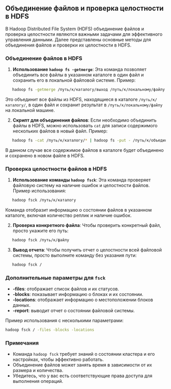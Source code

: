 ## Объединение файлов и проверка целостности в HDFS

В Hadoop Distributed File System (HDFS) объединение файлов и проверка целостности являются важными задачами для эффективного управления данными. Далее представлены основные методы для объединения файлов и проверки их целостности в HDFS.

### Объединение файлов в HDFS

1. **Использование `hadoop fs -getmerge`**:
Эта команда позволяет объединить все файлы в указанном каталоге в один файл и сохранить его в локальной файловой системе. Пример:
```bash
   hadoop fs -getmerge /путь/к/каталогу/выход /путь/к/локальному/файлу
```   

Это объединит все файлы из HDFS, находящиеся в каталоге `/путь/к/каталогу/`, в один файл и сохранит результат в `/путь/к/локальному/файлу` на локальной машине.

2. **Скрипт для объединения файлов**:
Если необходимо объединить файлы в HDFS, можно использовать `cat` для записи содержимого нескольких файлов в новый файл. Пример:
```bash
   hadoop fs -cat /путь/к/каталогу/* | hadoop fs -put - /путь/к/объединенному_файлу.txt
```   

В данном случае все содержимое файлов в каталоге будет объединено и сохранено в новом файле в HDFS.

### Проверка целостности файлов в HDFS

1. **Использование команды `hadoop fsck`**:
Эта команда проверяет файловую систему на наличие ошибок и целостности файлов. Пример использования:
```bash
   hadoop fsck /путь/к/каталогу
```   

Команда отобразит информацию о состоянии файлов в указанном каталоге, включая количество реплик и наличие ошибок.

2. **Проверка конкретного файла**:
Чтобы проверить конкретный файл, просто укажите его путь:
```bash
   hadoop fsck /путь/к/файлу
```   


3. **Вывод отчета**:
Чтобы получить отчет о целостности всей файловой системы, просто выполните команду без указания пути:
```bash
   hadoop fsck /
```   


### Дополнительные параметры для `fsck`

- **-files**: отображает список файлов и их статусов.
- **-blocks**: показывает информацию о блоках и их состоянии.
- **-locations**: отображает информацию о местоположении блоков данных.
- **-report**: выводит отчет о состоянии файловой системы.

Пример использования с несколькими параметрами:
```bash
hadoop fsck / -files -blocks -locations
```

### Примечания

- Команда `hadoop fsck` требует знаний о состоянии кластера и его настройках, чтобы эффективно работать.
- Объединение файлов может занять время в зависимости от их размера и количества.
- Убедитесь, что у вас есть соответствующие права доступа для выполнения операций.